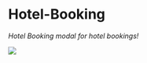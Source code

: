 # Hotel-Booking
*Hotel Booking modal for hotel bookings!*

![](https://github.com/sakshisaxena12/Hotel-Booking/blob/master/hotels.png)
